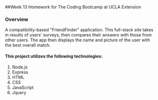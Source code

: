 ##Week 13 Homework for The Coding Bootcamp at UCLA Extension

### Overview
A compatibility-based "FriendFinder" application. This full-stack site takes in results of users' surveys, then compares their answers with those from other users. The app then displays the name and picture of the user with the best overall match.

#### This project utilizes the following technologies:
1. Node.js
2. Express
3. HTML
4. CSS
5. JavaScript
6. Jquery
